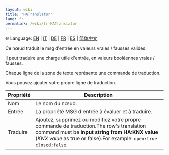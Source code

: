 ```yaml
---
layout: wiki
title: "HATranslator"
lang: fr
permalink: /wiki/fr-HATranslator
---
```

🌐 Language: [EN](https://supergiovane.github.io/node-red-contrib-knx-ultimate/wiki/HATranslator) | [IT](https://supergiovane.github.io/node-red-contrib-knx-ultimate/wiki/it-HATranslator) | [DE](https://supergiovane.github.io/node-red-contrib-knx-ultimate/wiki/de-HATranslator) | [FR](https://supergiovane.github.io/node-red-contrib-knx-ultimate/wiki/fr-HATranslator) | [ES](https://supergiovane.github.io/node-red-contrib-knx-ultimate/wiki/es-HATranslator) | [简体中文](https://supergiovane.github.io/node-red-contrib-knx-ultimate/wiki/zh-CN-HATranslator)

Ce nœud traduit le msg d'entrée en valeurs vraies / fausses valides. 

Il peut traduire une charge utile d'entrée, en valeurs booléennes vraies / fausses. 

Chaque ligne de la zone de texte représente une commande de traduction.

Vous pouvez ajouter votre propre ligne de traduction. 

| Propriété | Description |
|-|-|
|Nom |Le nom du nœud.|
|Entrée |La propriété MSG d'entrée à évaluer et à traduire.|
|Traduire |Ajoutez, supprimez ou modifiez votre propre commande de traduction.The row's translation command must be **input string from HA:KNX value** (_KNX value_ as true or false).For example: <code>open:true</code> <code>closed:false</code>.|
